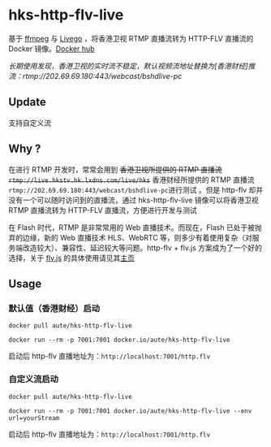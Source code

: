 # hks-http-flv-live

基于 [ffmpeg](https://github.com/FFmpeg/FFmpeg) 与 [Livego](https://github.com/gwuhaolin/livego) ，将香港卫视 RTMP 直播流转为 HTTP-FLV 直播流的 Docker 镜像。[Docker hub](https://hub.docker.com/r/aute/hks-http-flv-live/)

*长期使用发现，香港卫视的实时流不稳定，默认视频流地址替换为[香港财经]推流：rtmp://202.69.69.180:443/webcast/bshdlive-pc*

## Update
支持自定义流

## Why ?

在进行 RTMP 开发时，常常会用到 ~~香港卫视所提供的 RTMP 直播流 `rtmp://live.hkstv.hk.lxdns.com/live/hks`~~  香港财经所提供的 RTMP 直播流 `rtmp://202.69.69.180:443/webcast/bshdlive-pc`进行测试 。但是 http-flv 却并没有一个可以随时访问到的直播流，通过 hks-http-flv-live 镜像可以将香港卫视 RTMP 直播流转为 HTTP-FLV 直播流，方便进行开发与测试

在 Flash 时代，RTMP 是非常常用的 Web 直播技术。而现在，Flash 已处于被抛弃的边缘，新的 Web 直播技术 HLS、WebRTC 等，则多少有着使用复杂（对服务端改造较大）、兼容性、延迟较大等问题。http-flv + flv.js 方案成为了一个好的选择，关于 [flv.js](https://github.com/Bilibili/flv.js)  的具体使用请见其[主页](https://github.com/Bilibili/flv.js)

## Usage

### 默认值（香港财经）启动

`docker pull aute/hks-http-flv-live`

`docker run --rm -p 7001:7001 docker.io/aute/hks-http-flv-live`

启动后 http-flv 直播地址为：`http://localhost:7001/http.flv`

### 自定义流启动

`docker pull aute/hks-http-flv-live`

`docker run --rm -p 7001:7001 docker.io/aute/hks-http-flv-live --env url=yourStream `

启动后 http-flv 直播地址为：`http://localhost:7001/http.flv`

